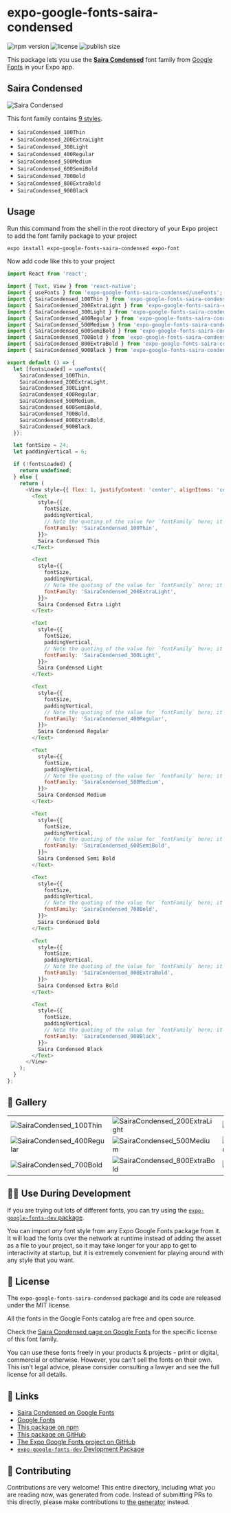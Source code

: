 # expo-google-fonts-saira-condensed

![npm version](https://flat.badgen.net/npm/v/expo-google-fonts-saira-condensed)
![license](https://flat.badgen.net/github/license/expo/google-fonts)
![publish size](https://flat.badgen.net/packagephobia/install/expo-google-fonts-saira-condensed)

This package lets you use the [**Saira Condensed**](https://fonts.google.com/specimen/Saira+Condensed) font family from [Google Fonts](https://fonts.google.com/) in your Expo app.

## Saira Condensed

![Saira Condensed](./font-family.png)

This font family contains [9 styles](#-gallery).

- `SairaCondensed_100Thin`
- `SairaCondensed_200ExtraLight`
- `SairaCondensed_300Light`
- `SairaCondensed_400Regular`
- `SairaCondensed_500Medium`
- `SairaCondensed_600SemiBold`
- `SairaCondensed_700Bold`
- `SairaCondensed_800ExtraBold`
- `SairaCondensed_900Black`

## Usage

Run this command from the shell in the root directory of your Expo project to add the font family package to your project
```sh
expo install expo-google-fonts-saira-condensed expo-font
```

Now add code like this to your project
```js
import React from 'react';

import { Text, View } from 'react-native';
import { useFonts } from 'expo-google-fonts-saira-condensed/useFonts';
import { SairaCondensed_100Thin } from 'expo-google-fonts-saira-condensed/100Thin';
import { SairaCondensed_200ExtraLight } from 'expo-google-fonts-saira-condensed/200ExtraLight';
import { SairaCondensed_300Light } from 'expo-google-fonts-saira-condensed/300Light';
import { SairaCondensed_400Regular } from 'expo-google-fonts-saira-condensed/400Regular';
import { SairaCondensed_500Medium } from 'expo-google-fonts-saira-condensed/500Medium';
import { SairaCondensed_600SemiBold } from 'expo-google-fonts-saira-condensed/600SemiBold';
import { SairaCondensed_700Bold } from 'expo-google-fonts-saira-condensed/700Bold';
import { SairaCondensed_800ExtraBold } from 'expo-google-fonts-saira-condensed/800ExtraBold';
import { SairaCondensed_900Black } from 'expo-google-fonts-saira-condensed/900Black';

export default () => {
  let [fontsLoaded] = useFonts({
    SairaCondensed_100Thin,
    SairaCondensed_200ExtraLight,
    SairaCondensed_300Light,
    SairaCondensed_400Regular,
    SairaCondensed_500Medium,
    SairaCondensed_600SemiBold,
    SairaCondensed_700Bold,
    SairaCondensed_800ExtraBold,
    SairaCondensed_900Black,
  });

  let fontSize = 24;
  let paddingVertical = 6;

  if (!fontsLoaded) {
    return undefined;
  } else {
    return (
      <View style={{ flex: 1, justifyContent: 'center', alignItems: 'center' }}>
        <Text
          style={{
            fontSize,
            paddingVertical,
            // Note the quoting of the value for `fontFamily` here; it expects a string!
            fontFamily: 'SairaCondensed_100Thin',
          }}>
          Saira Condensed Thin
        </Text>

        <Text
          style={{
            fontSize,
            paddingVertical,
            // Note the quoting of the value for `fontFamily` here; it expects a string!
            fontFamily: 'SairaCondensed_200ExtraLight',
          }}>
          Saira Condensed Extra Light
        </Text>

        <Text
          style={{
            fontSize,
            paddingVertical,
            // Note the quoting of the value for `fontFamily` here; it expects a string!
            fontFamily: 'SairaCondensed_300Light',
          }}>
          Saira Condensed Light
        </Text>

        <Text
          style={{
            fontSize,
            paddingVertical,
            // Note the quoting of the value for `fontFamily` here; it expects a string!
            fontFamily: 'SairaCondensed_400Regular',
          }}>
          Saira Condensed Regular
        </Text>

        <Text
          style={{
            fontSize,
            paddingVertical,
            // Note the quoting of the value for `fontFamily` here; it expects a string!
            fontFamily: 'SairaCondensed_500Medium',
          }}>
          Saira Condensed Medium
        </Text>

        <Text
          style={{
            fontSize,
            paddingVertical,
            // Note the quoting of the value for `fontFamily` here; it expects a string!
            fontFamily: 'SairaCondensed_600SemiBold',
          }}>
          Saira Condensed Semi Bold
        </Text>

        <Text
          style={{
            fontSize,
            paddingVertical,
            // Note the quoting of the value for `fontFamily` here; it expects a string!
            fontFamily: 'SairaCondensed_700Bold',
          }}>
          Saira Condensed Bold
        </Text>

        <Text
          style={{
            fontSize,
            paddingVertical,
            // Note the quoting of the value for `fontFamily` here; it expects a string!
            fontFamily: 'SairaCondensed_800ExtraBold',
          }}>
          Saira Condensed Extra Bold
        </Text>

        <Text
          style={{
            fontSize,
            paddingVertical,
            // Note the quoting of the value for `fontFamily` here; it expects a string!
            fontFamily: 'SairaCondensed_900Black',
          }}>
          Saira Condensed Black
        </Text>
      </View>
    );
  }
};

```

## 🔡 Gallery


||||
|-|-|-|
|![SairaCondensed_100Thin](.//100Thin/SairaCondensed_100Thin.ttf.png)|![SairaCondensed_200ExtraLight](.//200ExtraLight/SairaCondensed_200ExtraLight.ttf.png)|![SairaCondensed_300Light](.//300Light/SairaCondensed_300Light.ttf.png)||
|![SairaCondensed_400Regular](.//400Regular/SairaCondensed_400Regular.ttf.png)|![SairaCondensed_500Medium](.//500Medium/SairaCondensed_500Medium.ttf.png)|![SairaCondensed_600SemiBold](.//600SemiBold/SairaCondensed_600SemiBold.ttf.png)||
|![SairaCondensed_700Bold](.//700Bold/SairaCondensed_700Bold.ttf.png)|![SairaCondensed_800ExtraBold](.//800ExtraBold/SairaCondensed_800ExtraBold.ttf.png)|![SairaCondensed_900Black](.//900Black/SairaCondensed_900Black.ttf.png)||


## 👩‍💻 Use During Development

If you are trying out lots of different fonts, you can try using the [`expo-google-fonts-dev` package](https://github.com/freeboub/google-fonts/tree/master/font-packages/dev#readme).

You can import *any* font style from any Expo Google Fonts package from it. It will load the fonts
over the network at runtime instead of adding the asset as a file to your project, so it may take longer
for your app to get to interactivity at startup, but it is extremely convenient
for playing around with any style that you want.

## 📖 License

The `expo-google-fonts-saira-condensed` package and its code are released under the MIT license.

All the fonts in the Google Fonts catalog are free and open source.

Check the [Saira Condensed page on Google Fonts](https://fonts.google.com/specimen/Saira+Condensed) for the specific license of this font family.

You can use these fonts freely in your products & projects - print or digital, commercial or otherwise. However, you can't sell the fonts on their own. This isn't legal advice, please consider consulting a lawyer and see the full license for all details.

## 🔗 Links

- [Saira Condensed on Google Fonts](https://fonts.google.com/specimen/Saira+Condensed)
- [Google Fonts](https://fonts.google.com/)
- [This package on npm](https://www.npmjs.com/package/expo-google-fonts-saira-condensed)
- [This package on GitHub](https://github.com/freeboub/google-fonts/tree/master/font-packages/saira-condensed)
- [The Expo Google Fonts project on GitHub](https://github.com/freeboub/google-fonts)
- [`expo-google-fonts-dev` Devlopment Package](https://github.com/freeboub/google-fonts/tree/master/font-packages/dev)

## 🤝 Contributing

Contributions are very welcome! This entire directory, including what you are reading now, was generated from code. Instead of submitting PRs to this directly, please make contributions to [the generator](https://github.com/freeboub/google-fonts/tree/master/packages/generator) instead.
